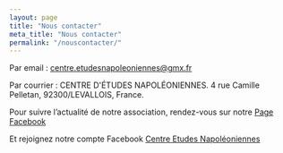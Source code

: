 ```yaml
---
layout: page
title: "Nous contacter"
meta_title: "Nous contacter"
permalink: "/nouscontacter/"
---
```

Par email : centre.etudesnapoleoniennes@gmx.fr

Par courrier :
CENTRE D'ÉTUDES NAPOLÉONIENNES. 
4 rue Camille Pelletan, 
92300/LEVALLOIS, France.

Pour suivre l’actualité de notre association, rendez-vous sur notre [Page Facebook][1]

Et rejoignez notre compte Facebook [Centre Etudes Napoléoniennes][2]


 [1]: https://www.facebook.com/Berezina2012.fr
 [2]: https://www.facebook.com/jerome.centreetudesnapoleoniennes?fref=ts